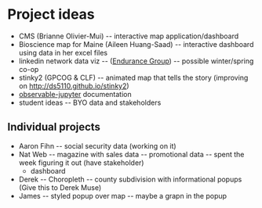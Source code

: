 
# Project ideas

* CMS (Brianne Olivier-Mui) -- interactive map application/dashboard
* Bioscience map for Maine (Aileen Huang-Saad) -- interactive dashboard using data in her excel files
* linkedin network data viz -- ([Endurance Group](https://theendurancegroup.com/)) -- possible winter/spring co-op
* stinky2 (GPCOG & CLF) -- animated map that tells the story (improving on http://ds5110.github.io/stinky2)
* [observable-jupyter](https://github.com/observablehq/observable-jupyter) documentation
* student ideas -- BYO data and stakeholders 

## Individual projects

* Aaron Fihn -- social security data (working on it)
* Nat Web -- magazine with sales data -- promotional data -- spent the week figuring it out (have stakeholder)
  * dashboard
* Derek -- Choropleth -- county subdivision with informational popups (Give this to Derek Muse)
* James -- styled popup over map -- maybe a grapn in the popup
